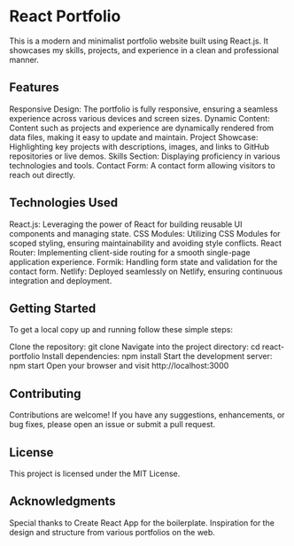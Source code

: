 # React Portfolio
This is a modern and minimalist portfolio website built using React.js. It showcases my skills, projects, and experience in a clean and professional manner.

 ## Features
Responsive Design: The portfolio is fully responsive, ensuring a seamless experience across various devices and screen sizes.
Dynamic Content: Content such as projects and experience are dynamically rendered from data files, making it easy to update and maintain.
Project Showcase: Highlighting key projects with descriptions, images, and links to GitHub repositories or live demos.
Skills Section: Displaying proficiency in various technologies and tools.
Contact Form: A contact form allowing visitors to reach out directly.
 ## Technologies Used
React.js: Leveraging the power of React for building reusable UI components and managing state.
CSS Modules: Utilizing CSS Modules for scoped styling, ensuring maintainability and avoiding style conflicts.
React Router: Implementing client-side routing for a smooth single-page application experience.
Formik: Handling form state and validation for the contact form.
Netlify: Deployed seamlessly on Netlify, ensuring continuous integration and deployment.
 ## Getting Started
To get a local copy up and running follow these simple steps:

Clone the repository: git clone 
Navigate into the project directory: cd react-portfolio
Install dependencies: npm install
Start the development server: npm start
Open your browser and visit http://localhost:3000
 ##  Contributing
Contributions are welcome! If you have any suggestions, enhancements, or bug fixes, please open an issue or submit a pull request.

 ## License
This project is licensed under the MIT License.

 ## Acknowledgments
Special thanks to Create React App for the boilerplate.
Inspiration for the design and structure from various portfolios on the web.
